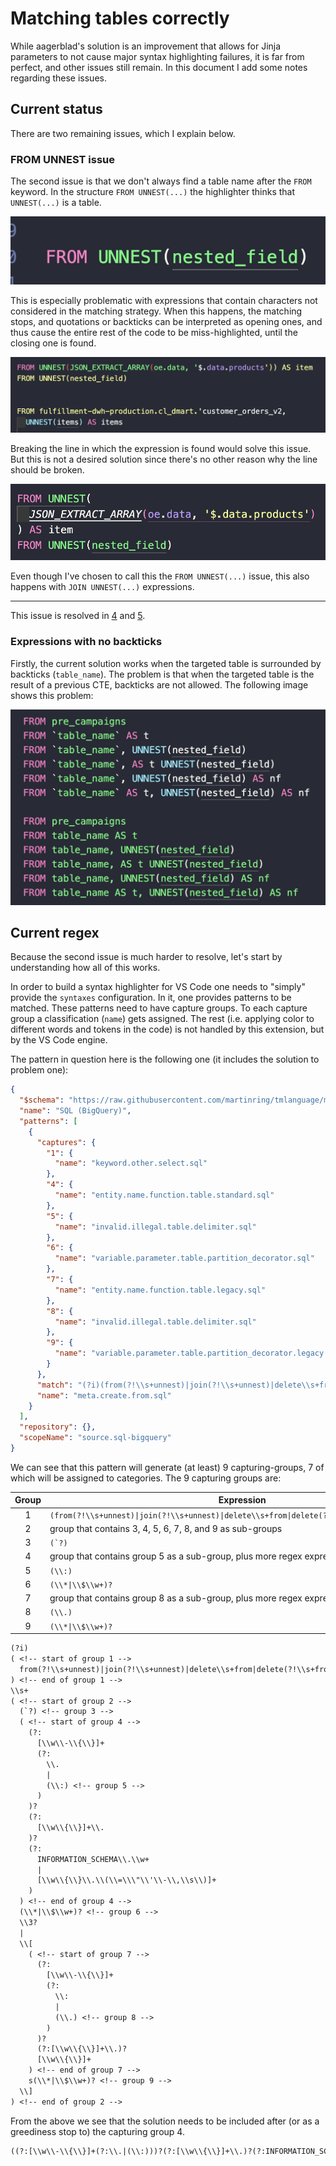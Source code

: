 # Matching tables correctly

While aagerblad's solution is an improvement that allows for Jinja parameters to not cause major syntax highlighting
failures, it is far from perfect, and other issues still remain. In this document I add some notes regarding these
issues.

## Current status

There are two remaining issues, which I explain below.

### FROM UNNEST issue

The second issue is that we don't always find a table name after the `FROM` keyword. In the structure `FROM UNNEST(...)`
the highlighter thinks that `UNNEST(...)` is a table.

![unnest is table](img/02_unnest_is_table.png)

This is especially problematic with expressions that contain characters not considered in the matching strategy. When
this happens, the matching stops, and quotations or backticks can be interpreted as opening ones, and thus cause the
entire rest of the code to be miss-highlighted, until the closing one is found.

![wrong quotations](img/03_wrong_quotations.png)

Breaking the line in which the expression is found would solve this issue. But this is not a desired solution since
there's no other reason why the line should be broken.

![broken line](img/04_broken_line.png)

Even though I've chosen to call this the `FROM UNNEST(...)` issue, this also happens with `JOIN UNNEST(...)`
expressions.

---
This issue is resolved in [4][1] and [5][2].

### Expressions with no backticks

Firstly, the current solution works when the targeted table is surrounded by backticks (`table_name`). The problem is
that when the targeted table is the result of a previous CTE, backticks are not allowed. The following image shows this
problem:

![backticks versus no backticks](img/01_issue_one.png)

## Current regex

Because the second issue is much harder to resolve, let's start by understanding how all of this works.

In order to build a syntax highlighter for VS Code one needs to "simply" provide the `syntaxes` configuration. In it,
one provides patterns to be matched. These patterns need to have capture groups. To each capture group a classification
(`name`) gets assigned. The rest (i.e. applying color to different words and tokens in the code) is not handled by this
extension, but by the VS Code engine.

The pattern in question here is the following one (it includes the solution to problem one):

```json
{
  "$schema": "https://raw.githubusercontent.com/martinring/tmlanguage/master/tmlanguage.json",
  "name": "SQL (BigQuery)",
  "patterns": [
    {
      "captures": {
        "1": {
          "name": "keyword.other.select.sql"
        },
        "4": {
          "name": "entity.name.function.table.standard.sql"
        },
        "5": {
          "name": "invalid.illegal.table.delimiter.sql"
        },
        "6": {
          "name": "variable.parameter.table.partition_decorator.sql"
        },
        "7": {
          "name": "entity.name.function.table.legacy.sql"
        },
        "8": {
          "name": "invalid.illegal.table.delimiter.sql"
        },
        "9": {
          "name": "variable.parameter.table.partition_decorator.legacy.sql"
        }
      },
      "match": "(?i)(from(?!\\s+unnest)|join(?!\\s+unnest)|delete\\s+from|delete(?!\\s+from)|update|using)\\s+((`?)((?:[\\w\\-\\{\\}]+(?:\\.|(\\:)))?(?:[\\w\\{\\}]+\\.)?(?:INFORMATION_SCHEMA\\.\\w+|[\\w\\{\\}\\.\\(\\=\\\"\\'\\-\\,\\s\\)]+))(\\*|\\$\\w+)?\\3?|\\[((?:[\\w\\-\\{\\}]+(?:\\:|(\\.)))?(?:[\\w\\{\\}]+\\.)?[\\w\\{\\}]+)(\\*|\\$\\w+)?\\])",
      "name": "meta.create.from.sql"
    }
  ],
  "repository": {},
  "scopeName": "source.sql-bigquery"
}
```

We can see that this pattern will generate (at least) 9 capturing-groups, 7 of which will be assigned to categories.
The 9 capturing groups are:

| Group | Expression                                                                                    |
|:-----:|-----------------------------------------------------------------------------------------------|
| 1     | `(from(?!\\s+unnest)\|join(?!\\s+unnest)\|delete\\s+from\|delete(?!\\s+from)\|update\|using)` |
| 2     | group that contains 3, 4, 5, 6, 7, 8, and 9 as sub-groups                                     |
| 3     | ``(`?)``                                                                                      |
| 4     | group that contains group 5 as a sub-group, plus more regex expressions                       |
| 5     | `(\\:)`                                                                                       |
| 6     | `(\\*\|\\$\\w+)?`                                                                             |
| 7     | group that contains group 8 as a sub-group, plus more regex expressions                       |
| 8     | `(\\.)`                                                                                       |
| 9     | `(\\*\|\\$\\w+)?`                                                                             |

```txt
(?i)
( <!-- start of group 1 -->
  from(?!\\s+unnest)|join(?!\\s+unnest)|delete\\s+from|delete(?!\\s+from)|update|using
) <!-- end of group 1 -->
\\s+
( <!-- start of group 2 -->
  (`?) <!-- group 3 -->
  ( <!-- start of group 4 -->
    (?:
      [\\w\\-\\{\\}]+
      (?:
        \\.
        |
        (\\:) <!-- group 5 -->
      )
    )?
    (?:
      [\\w\\{\\}]+\\.
    )?
    (?:
      INFORMATION_SCHEMA\\.\\w+
      |
      [\\w\\{\\}\\.\\(\\=\\\"\\'\\-\\,\\s\\)]+
    )
  ) <!-- end of group 4 -->
  (\\*|\\$\\w+)? <!-- group 6 -->
  \\3?
  |
  \\[
    ( <!-- start of group 7 -->
      (?:
        [\\w\\-\\{\\}]+
        (?:
          \\:
          |
          (\\.) <!-- group 8 -->
        )
      )?
      (?:[\\w\\{\\}]+\\.)?
      [\\w\\{\\}]+
    ) <!-- end of group 7 -->
    s(\\*|\\$\\w+)? <!-- group 9 -->
  \\]
) <!-- end of group 2 -->
```

From the above we see that the solution needs to be included after (or as a greediness stop to) the capturing group 4.

```txt
((?:[\\w\\-\\{\\}]+(?:\\.|(\\:)))?(?:[\\w\\{\\}]+\\.)?(?:INFORMATION_SCHEMA\\.\\w+|[\\w\\{\\}\\.\\(\\=\\\"\\'\\-\\,\\s\\)]+))
```

[1]: https://github.com/daczarne/vscode-language-sql-bigquery/pull/4
[2]: https://github.com/daczarne/vscode-language-sql-bigquery/pull/5
